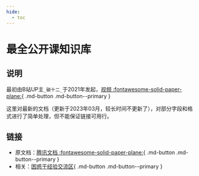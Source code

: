 ```yaml
---
hide:
  - toc
---
```


# 最全公开课知识库

## 说明

最初由B站UP主`_碳十二_`于2021年发起，[视频 :fontawesome-solid-paper-plane:](https://www.bilibili.com/video/BV1Mi4y1o7CE/){ .md-button .md-button--primary }

这里对最新的文档（更新于2023年03月，较长时间不更新了），对部分字段和格式进行了简单处理，但不能保证链接可用行。

## 链接

- 原文档：[腾讯文档 :fontawesome-solid-paper-plane:](https://docs.qq.com/sheet/DRU5MWHZCTHFGQnhM){ .md-button .md-button--primary }
- 相关：[困惑于经验交流区](https://docs.qq.com/sheet/DRUd3d0hYUlR6Q2V5){ .md-button .md-button--primary }
